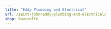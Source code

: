 ```yaml
---
title: "Eddy Plumbing and Electrical"
url: /saint-john/eddy-plumbing-and-electrical/
shop: Baustoffe
---
```

